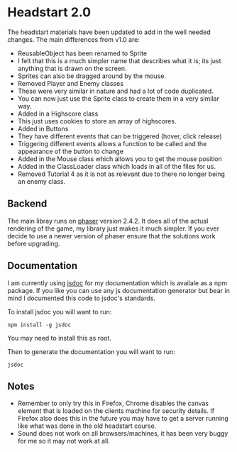 Headstart 2.0
=============

The headstart materials have been updated to add in the well needed changes. The main differences from v1.0 are:

- ReusableObject has been renamed to Sprite
 - I felt that this is a much simpler name that describes what it is; its just anything that is drawn on the screen.
 - Sprites can also be dragged around by the mouse.
- Removed Player and Enemy classes
 - These were very similar in nature and had a lot of code duplicated.
 - You can now just use the Sprite class to create them in a very similar way.
- Added in a Highscore class
 - This just uses cookies to store an array of highscores.
- Added in Buttons
 - They have different events that can be triggered (hover, click release)
 - Triggering different events allows a function to be called and the appearance of the button to change
- Added in the Mouse class which allows you to get the mouse position
- Added in the ClassLoader class which loads in all of the files for us.
- Removed Tutorial 4 as it is not as relevant due to there no longer being an enemy class.

Backend
-------

The main libray runs on [phaser](http://phaser.io) version 2.4.2. It does all of the actual rendering of the game, my library just makes it much simpler. If you ever decide to use a newer version of phaser ensure that the solutions work before upgrading.

Documentation
-------------
I am currently using [jsdoc](https://www.npmjs.com/package/jsdoc) for my documentation which is availale as a npm package. If you like you can use any js documentation generator but bear in mind I documented this code to jsdoc's standards.

To install jsdoc you will want to run:

`npm install -g jsdoc`

You may need to install this as root.

Then to generate the documentation you will want to run:

`jsdoc`

Notes
-----

- Remember to only try this in Firefox, Chrome disables the canvas element that is loaded on the clients machine for security details. If Firefox also does this in the future you may have to get a server running like what was done in the old headstart course.
- Sound does not work on all browsers/machines, it has been very buggy for me so it may not work at all.
